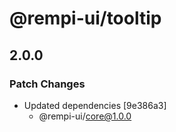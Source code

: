 # @rempi-ui/tooltip

## 2.0.0

### Patch Changes

- Updated dependencies [9e386a3]
  - @rempi-ui/core@1.0.0

